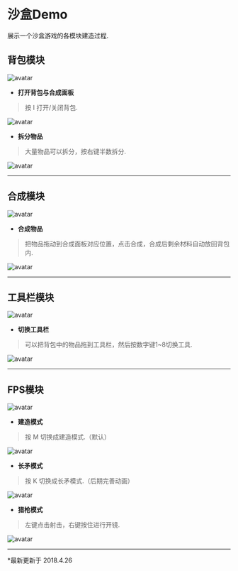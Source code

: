 # **沙盒Demo**
展示一个沙盒游戏的各模块建造过程.

## **背包模块**
![avatar](https://ws1.sinaimg.cn/large/bcd41526ly1fqksoca9atj20g105zgob.jpg)
* **打开背包与合成面板**
> 按 I 打开/关闭背包.

![avatar](https://ws1.sinaimg.cn/large/bcd41526ly1fqksol54x0g20ws0ig0y9.jpg)
* **拆分物品**
> 大量物品可以拆分，按右键半数拆分.

![avatar](https://ayanamirei.oss-cn-hangzhou.aliyuncs.com/18-4-23/86706866.jpg)
***

## **合成模块**
![avatar](https://ws1.sinaimg.cn/large/bcd41526ly1fqksoc33hij20ft07fq4b.jpg)
* **合成物品**
> 把物品拖动到合成面板对应位置，点击合成，合成后剩余材料自动放回背包内.

![avatar](https://ws1.sinaimg.cn/large/bcd41526ly1fqksolc4qlg20ws0igtit.jpg)
***

## **工具栏模块**
![avatar](https://ws1.sinaimg.cn/large/bcd41526ly1fqksobywsnj20ft02faat.jpg)
* **切换工具栏**
> 可以把背包中的物品拖到工具栏，然后按数字键1~8切换工具.

![avatar](https://ws1.sinaimg.cn/large/bcd41526ly1fqksolu027g20ws0igwln.jpg)
***
## **FPS模块**
![avatar](https://ws1.sinaimg.cn/large/bcd41526ly1fqlj7b9z8rj20wf0if1eh.jpg)

* **建造模式**
> 按 M 切换成建造模式.（默认）

![avatar](https://files.catbox.moe/2q6b3y.gif)

* **长矛模式**
> 按 K 切换成长矛模式.（后期完善动画）

![avatar](https://files.catbox.moe/odpfoy.gif)

* **猎枪模式**
> 左键点击射击，右键按住进行开镜.

![avatar](https://files.catbox.moe/56o98l.gif)
***
*最新更新于 2018.4.26
